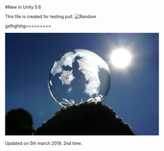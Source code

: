 #New in Unity 5.6

This file is created for testing pull.
![Random](https://images.pexels.com/photos/67636/rose-blue-flower-rose-blooms-67636.jpeg)

gsfhgfshg=========

![abc](DevImages/test6.jpg)

Updated on  5th march 2019.
2nd time.
